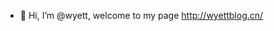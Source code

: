 - 👋 Hi, I’m @wyett, welcome to my page http://wyettblog.cn/

<!---
wyett/wyett is a ✨ special ✨ repository because its `README.md` (this file) appears on your GitHub profile.
You can click the Preview link to take a look at your changes.
--->
